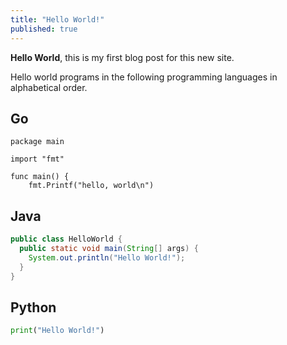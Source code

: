 ```yaml
---
title: "Hello World!"
published: true
---
```


**Hello World**, this is my first blog post for this new site.

Hello world programs in the following programming languages in alphabetical order.

## Go
```golang
package main

import "fmt"

func main() {
    fmt.Printf("hello, world\n")
```

## Java
```java
public class HelloWorld {
  public static void main(String[] args) {
    System.out.println("Hello World!");
  }
}
```

## Python
``` python
print("Hello World!")
```
